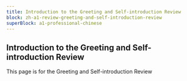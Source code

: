 ```yaml
---
title: Introduction to the Greeting and Self-introduction Review
block: zh-a1-review-greeting-and-self-introduction-review
superBlock: a1-professional-chinese
---
```


## Introduction to the Greeting and Self-introduction Review

This page is for the Greeting and Self-introduction Review
